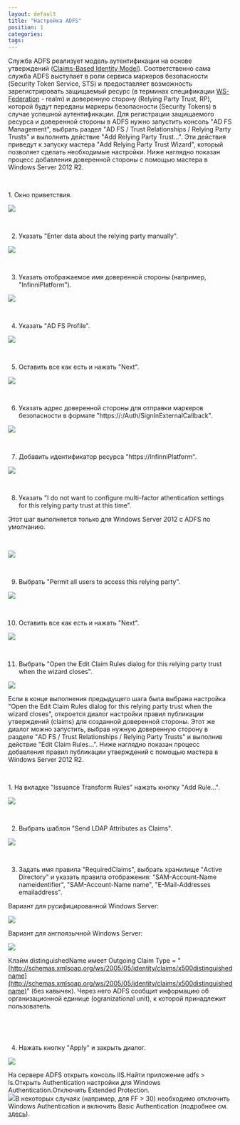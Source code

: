 ```yaml
---
layout: default
title: "Настройка ADFS"
position: 1
categories: 
tags: 
---
```


Служба ADFS реализует модель аутентификации на основе утверждений ([Claims-Based Identity Model](http://msdn.microsoft.com/en-us/library/ee517291.aspx)). Соответственно сама служба ADFS выступает в роли сервиса маркеров безопасности (Security Token Service, STS) и предоставляет возможность зарегистрировать защищаемый ресурс (в терминах спецификации [WS-Federation](http://msdn.microsoft.com/en-us/library/bb498017.aspx) - realm) и доверенную сторону (Relying Party Trust, RP), которой будут переданы маркеры безопасности (Security Tokens) в случае успешной аутентификации. Для регистрации защищаемого ресурса и доверенной стороны в ADFS нужно запустить консоль "AD FS Management", выбрать раздел "AD FS / Trust Relationships / Relying Party Trusts" и выполнить действие "Add Relying Party Trust...". Эти действия приведут к запуску мастера "Add Relying Party Trust Wizard", который позволяет сделать необходимые настройки. Ниже наглядно показан процесс добавления доверенной стороны с помощью мастера в Windows Server 2012 R2.

 

1. Окно приветствия.

![](AddRelyingPartyTrust_01.png)

 

2. Указать "Enter data about the relying party manually".

![](AddRelyingPartyTrust_02.png)

 

3. Указать отображаемое имя доверенной стороны (например, "InfinniPlatform").

![](AddRelyingPartyTrust_03.png)

 

4. Указать "AD FS Profile".

![](AddRelyingPartyTrust_04.png)

 

5. Оставить все как есть и нажать "Next".

![](AddRelyingPartyTrust_05.png)

 

6. Указать адрес доверенной стороны для отправки маркеров безопасности в формате "https://<InfinniPlatform Server>:<Port>/Auth/SignInExternalCallback".

![](AddRelyingPartyTrust_06.png)

 

7. Добавить идентификатор ресурса "https://InfinniPlatform".

![](AddRelyingPartyTrust_07.png)

 

8. Указать "I do not want to configure multi-factor athentication settings for this relying party trust at this time".

Этот шаг выполняется только для Windows Server 2012 с ADFS по умолчанию.

 

![](AddRelyingPartyTrust_08.png)

 

9. Выбрать "Permit all users to access this relying party".

![](AddRelyingPartyTrust_09.png)

 

10. Оставить все как есть и нажать "Next".

![](AddRelyingPartyTrust_10.png)

 

11. Выбрать "Open the Edit Claim Rules dialog for this relying party trust when the wizard closes".

![](AddRelyingPartyTrust_11.png)

Если в конце выполнения предыдущего шага была выбрана настройка "Open the Edit Claim Rules dialog for this relying party trust when the wizard closes", откроется диалог настройки правил публикации утверждений (claims) для созданной доверенной стороны. Этот же диалог можно запустить, выбрав нужную доверенную сторону в разделе "AD FS / Trust Relationships / Relying Party Trusts" и выполнив действие "Edit Claim Rules...". Ниже наглядно показан процесс добавления правил публикации утверждений с помощью мастера в Windows Server 2012 R2.

 

1. На вкладке "Issuance Transform Rules" нажать кнопку "Add Rule...".

![](EditClaimRules_01.png)

 

2. Выбрать шаблон "Send LDAP Attributes as Claims".

![](EditClaimRules_02.png)

 

3. Задать имя правила "RequiredClaims", выбрать хранилище "Active Directory" и указать правила отображения: "SAM-Account-Name  nameidentifier", "SAM-Account-Name  name", "E-Mail-Addresses  emailaddress".

Вариант для русифицированной Windows Server:

![](EditClaimRules_03.png)

Вариант для англоязычной Windows Server:

![](image2014-12-13-12123.png)

Клэйм distinguishedName имеет Outgoing Claim Type = "[http://schemas.xmlsoap.org/ws/2005/05/identity/claims/x500distinguishedname](http://schemas.xmlsoap.org/ws/2005/05/identity/claims/x500distinguishedname)" (без кавычек). Через него ADFS сообщит информацию об организационной единице (ogranizational unit), к которой принадлежит пользователь.

 

 

4. Нажать кнопку "Apply" и закрыть диалог.

![](EditClaimRules_04.png)

На сервере ADFS открыть консоль IIS.Найти приложение adfs > ls.Открыть Authentication настройки для Windows Authentication.Отключить Extended Protection.  
![](image2014-12-13-11574.png)В некоторых случаях (например, для FF > 30) необходимо отключить Windows Authentication и включить Basic Authentication (подробнее см. [здесь](http://stackoverflow.com/questions/24245357/unable-to-log-in-to-adfs-using-firefox-30-0)).